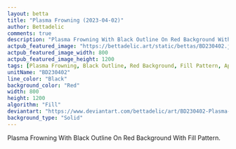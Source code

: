 ```yaml
---
layout: betta
title: "Plasma Frowning (2023-04-02)"
author: Bettadelic
comments: true
description: "Plasma Frowning With Black Outline On Red Background With Fill Pattern."
actpub_featured_image: "https://bettadelic.art/static/bettas/BD230402.jpg"
actpub_featured_image_width: 800
actpub_featured_image_height: 1200
tags: [Plasma Frowning, Black Outline, Red Background, Fill Pattern, April 2023, Solid Background Pattern]
unitName: "BD230402"
line_color: "Black"
background_color: "Red"
width: 800
height: 1200
algorithm: "Fill"
deviantart: "https://www.deviantart.com/bettadelic/art/BD230402-Plasma-Frowning-2023-04-02-956346954"
background_type: "Solid"
---
```


Plasma Frowning With Black Outline On Red Background With Fill Pattern.
